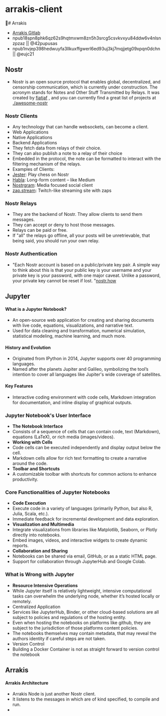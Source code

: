 # arrakis-client

# Arrakis
- [Arrakis Gitlab](https://gitlab.praeparet.io/pupusabits) 
- npub18spn8phk6qz62s9hqtmxwm8zn5h3srcg5csvkvxyu84ddw6v4nlsnzpzaz || @42pupusas
- npub1nvjep398hedwuyfa3llkuxffgwerl6ed93uj3kj7mqjjetg09xpqn0dchn || @eujc21
## Nostr 
- Nostr is an open source protocol that enables global, decentralized, and censorship communication, which is currently under construction. The acronym stands for Notes and Other Stuff Transmitted by Relays. It was created by [fiatjaf](https://github.com/fiatjaf) , and you can currently find a great list of projects at [./awesome-nostr](https://www.nostr.net/)

### Nostr Clients
- Any technology that can handle websockets, can become a client.
- Web Applications
- Native Applications
- Backend Applications
- They fetch data from relays of their choice. 
- They can also publish a note to a relay of their choice
- Embedded in the protocol, the note can be formatted to interact with the filtering mechanism of the relays.
- Examples of Clients:
-  [Jester](https://jesterui.github.io?utm_source=nostr.how&ref=nostr.how): Play chess on Nostr
- [Habla](https://habla.news?utm_source=nostr.how&ref=nostr.how): Long-form content – like Medium
- [Nostrgram](https://nostrgram.co?utm_source=nostr.how&ref=nostr.how): Media focused social client
- [zap.stream](https://zap.stream/): Twitch-like streaming site with zaps
### Nostr Relays
- They are the backend of Nostr. They allow clients to send them messages.
- They can accept or deny to host those messages.
- Relays can be paid or free. 
- If "all" the relays go offline, all your posts will be unretrievable, that being said, you should run your own relay.
### Nostr Authentication
- "Each Nostr account is based on a public/private key pair. A simple way to think about this is that your public key is your username and your private key is your password, with one major caveat. Unlike a password, your private key cannot be reset if lost. "[nostr.how](https://nostr.how/en/get-started)


## Jupyter
#### **What is a Jupyter Notebook?**
- An open-source web application for creating and sharing documents with live code, equations, visualizations, and narrative text.
- Used for data cleaning and transformation, numerical simulation, statistical modeling, machine learning, and much more.
#### **History and Evolution**
- Originated from IPython in 2014, Jupyter supports over 40 programming languages.
- Named after the planets Jupiter and Galileo, symbolizing the tool’s intention to cover all languages like Jupiter's wide coverage of satellites.
#### **Key Features**
- Interactive coding environment with code cells, Markdown integration for documentation, and inline display of graphical outputs.
### Jupyter Notebook's User Interface

- **The Notebook Interface**
- Consists of a sequence of cells that can contain code, text (Markdown), equations (LaTeX), or rich media (images/videos).
- **Working with Cells**
- Code cells can be executed independently and display output below the cell.
- Markdown cells allow for rich text formatting to create a narrative around the code.
- **Toolbar and Shortcuts**
- A customizable toolbar with shortcuts for common actions to enhance productivity.

### Core Functionalities of Jupyter Notebooks
- **Code Execution**
- Execute code in a variety of languages (primarily Python, but also R, Julia, Scala, etc.).
- Immediate feedback for incremental development and data exploration.
- **Visualization and Multimedia**
- Integrate visualizations from libraries like Matplotlib, Seaborn, or Plotly directly into notebooks.
- Embed images, videos, and interactive widgets to create dynamic reports.
- **Collaboration and Sharing**
- Notebooks can be shared via email, GitHub, or as a static HTML page.
- Support for collaboration through JupyterHub and Google Colab.

### What is Wrong with Jupyter
- **Resource Intensive Operations**
- While Jupyter itself is relatively lightweight, intensive computational tasks can overwhelm the underlying node, whether it’s hosted locally or remotely.
- Centralized Application
- Services like JupyterHub, Binder, or other cloud-based solutions are all subject to policies and regulations of the hosting entity.
- Even when hosting the notebooks on platforms like github, they are subject to the jurisdiction of those platforms content policies.
- The notebooks themselves may contain metadata, that may reveal the authors identity if careful steps are not taken.
- Version Control
- Building a Docker Container is not as straight forward to version control the notebook
## Arrakis
#### Arrakis Architecture
- Arrakis Node is just another  Nostr client.
- It listens to the messages in which are of kind specified, to compile and run.
- 
